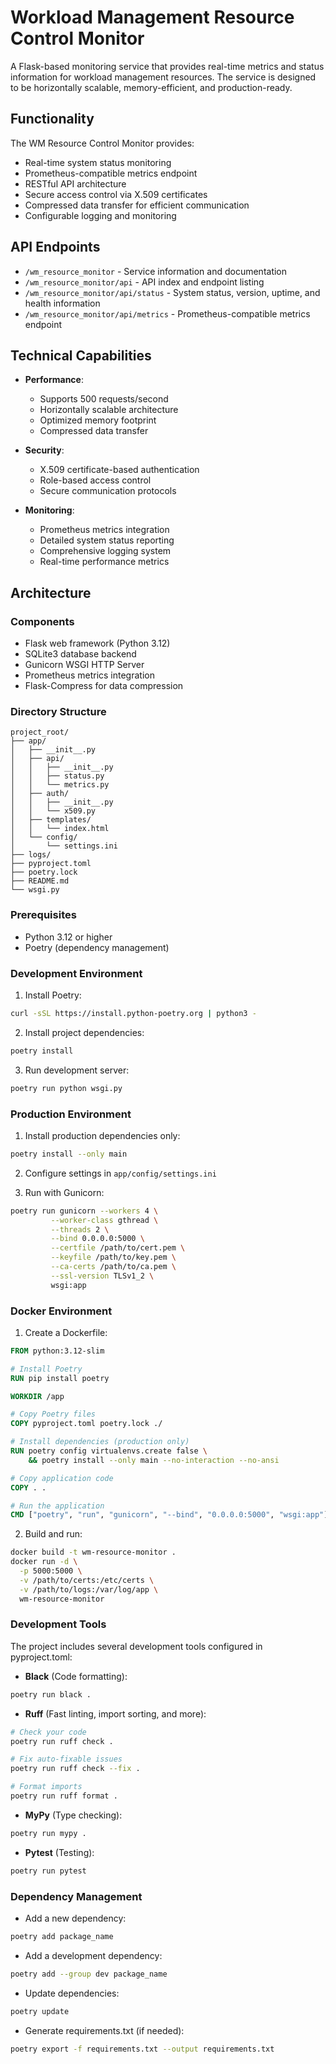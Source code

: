 # Workload Management Resource Control Monitor

A Flask-based monitoring service that provides real-time metrics and status information for workload management resources. The service is designed to be horizontally scalable, memory-efficient, and production-ready.

## Functionality

The WM Resource Control Monitor provides:
- Real-time system status monitoring
- Prometheus-compatible metrics endpoint
- RESTful API architecture
- Secure access control via X.509 certificates
- Compressed data transfer for efficient communication
- Configurable logging and monitoring

## API Endpoints

- `/wm_resource_monitor` - Service information and documentation
- `/wm_resource_monitor/api` - API index and endpoint listing
- `/wm_resource_monitor/api/status` - System status, version, uptime, and health information
- `/wm_resource_monitor/api/metrics` - Prometheus-compatible metrics endpoint

## Technical Capabilities

- **Performance**:
  - Supports 500 requests/second
  - Horizontally scalable architecture
  - Optimized memory footprint
  - Compressed data transfer

- **Security**:
  - X.509 certificate-based authentication
  - Role-based access control
  - Secure communication protocols

- **Monitoring**:
  - Prometheus metrics integration
  - Detailed system status reporting
  - Comprehensive logging system
  - Real-time performance metrics

## Architecture

### Components
- Flask web framework (Python 3.12)
- SQLite3 database backend
- Gunicorn WSGI HTTP Server
- Prometheus metrics integration
- Flask-Compress for data compression

### Directory Structure
```
project_root/
├── app/
│   ├── __init__.py
│   ├── api/
│   │   ├── __init__.py
│   │   ├── status.py
│   │   └── metrics.py
│   ├── auth/
│   │   ├── __init__.py
│   │   └── x509.py
│   ├── templates/
│   │   └── index.html
│   └── config/
│       └── settings.ini
├── logs/
├── pyproject.toml
├── poetry.lock
├── README.md
└── wsgi.py
```

### Prerequisites
- Python 3.12 or higher
- Poetry (dependency management)

### Development Environment

1. Install Poetry:
```bash
curl -sSL https://install.python-poetry.org | python3 -
```

2. Install project dependencies:
```bash
poetry install
```

3. Run development server:
```bash
poetry run python wsgi.py
```

### Production Environment

1. Install production dependencies only:
```bash
poetry install --only main
```

2. Configure settings in `app/config/settings.ini`

3. Run with Gunicorn:
```bash
poetry run gunicorn --workers 4 \
         --worker-class gthread \
         --threads 2 \
         --bind 0.0.0.0:5000 \
         --certfile /path/to/cert.pem \
         --keyfile /path/to/key.pem \
         --ca-certs /path/to/ca.pem \
         --ssl-version TLSv1_2 \
         wsgi:app
```

### Docker Environment

1. Create a Dockerfile:
```dockerfile
FROM python:3.12-slim

# Install Poetry
RUN pip install poetry

WORKDIR /app

# Copy Poetry files
COPY pyproject.toml poetry.lock ./

# Install dependencies (production only)
RUN poetry config virtualenvs.create false \
    && poetry install --only main --no-interaction --no-ansi

# Copy application code
COPY . .

# Run the application
CMD ["poetry", "run", "gunicorn", "--bind", "0.0.0.0:5000", "wsgi:app"]
```

2. Build and run:
```bash
docker build -t wm-resource-monitor .
docker run -d \
  -p 5000:5000 \
  -v /path/to/certs:/etc/certs \
  -v /path/to/logs:/var/log/app \
  wm-resource-monitor
```

### Development Tools

The project includes several development tools configured in pyproject.toml:

- **Black** (Code formatting):
```bash
poetry run black .
```

- **Ruff** (Fast linting, import sorting, and more):
```bash
# Check your code
poetry run ruff check .

# Fix auto-fixable issues
poetry run ruff check --fix .

# Format imports
poetry run ruff format .
```

- **MyPy** (Type checking):
```bash
poetry run mypy .
```

- **Pytest** (Testing):
```bash
poetry run pytest
```

### Dependency Management

- Add a new dependency:
```bash
poetry add package_name
```

- Add a development dependency:
```bash
poetry add --group dev package_name
```

- Update dependencies:
```bash
poetry update
```

- Generate requirements.txt (if needed):
```bash
poetry export -f requirements.txt --output requirements.txt
```
